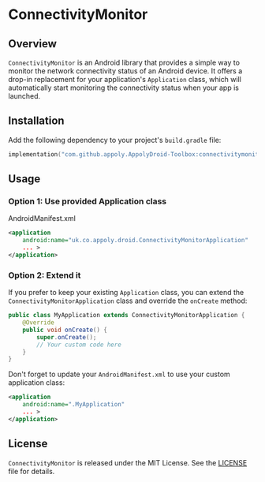 # ConnectivityMonitor

## Overview

`ConnectivityMonitor` is an Android library that provides a simple way to monitor the network connectivity status of an Android device. It offers a drop-in replacement for your application's `Application` class, which will automatically start monitoring the connectivity status when your app is launched.

## Installation

Add the following dependency to your project's `build.gradle` file:

```gradle.kts
implementation("com.github.appoly.AppolyDroid-Toolbox:connectivitymonitor:1.0.38")
```

## Usage

### Option 1: Use provided Application class

AndroidManifest.xml

```xml
<application
    android:name="uk.co.appoly.droid.ConnectivityMonitorApplication"
    ... >
</application>
```

### Option 2: Extend it

If you prefer to keep your existing `Application` class, you can extend the `ConnectivityMonitorApplication` class and override the `onCreate` method:

```java
public class MyApplication extends ConnectivityMonitorApplication {
    @Override
    public void onCreate() {
        super.onCreate();
        // Your custom code here
    }
}
```

Don't forget to update your `AndroidManifest.xml` to use your custom application class:

```xml
<application
    android:name=".MyApplication"
    ... >
</application>
```

## License

`ConnectivityMonitor` is released under the MIT License. See the [LICENSE](LICENSE) file for details.